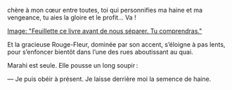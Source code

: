 chère à mon cœur entre toutes, toi qui personnifies ma haine et ma vengeance, tu aies la gloire et le profit... Va !

[Image: "Feuillette ce livre avant de nous séparer. Tu comprendras."](../images/1-page-135.JPG)

Et la gracieuse Rouge-Fleur, dominée par son accent, s’éloigne à pas lents, pour s’enfoncer bientôt dans l’une des rues aboutissant au quai.

Marahi est seule. Elle pousse un long soupir :

— Je puis obéir à présent. Je laisse derrière moi la semence de haine.

